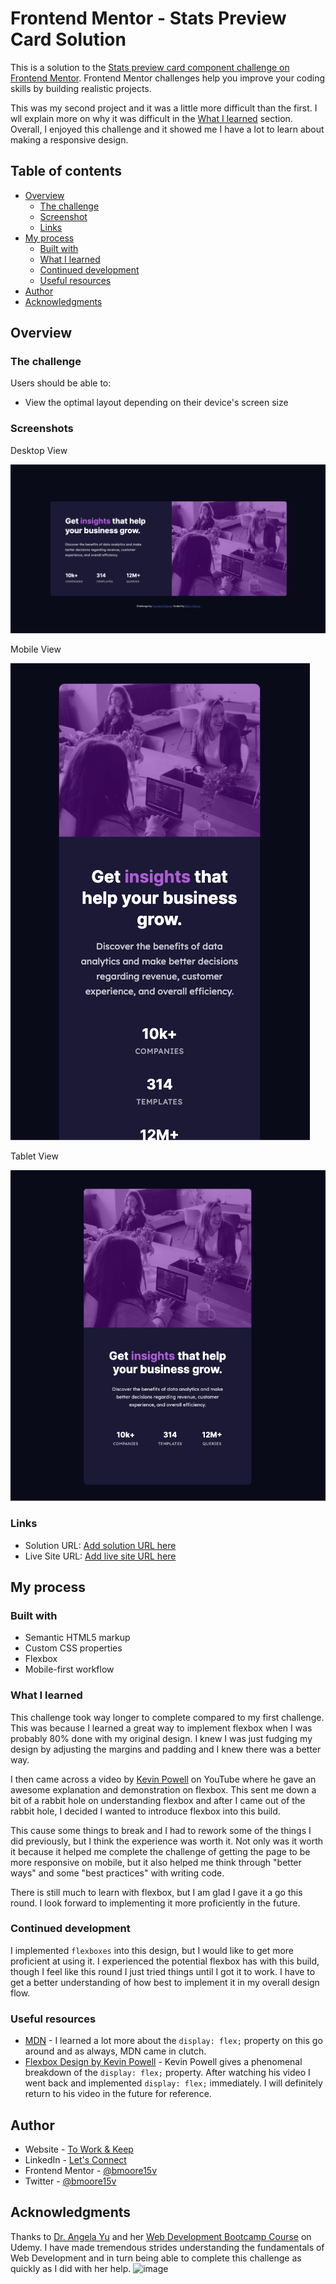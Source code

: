 # Frontend Mentor - Stats Preview Card Solution

This is a solution to the [Stats preview card component challenge on Frontend Mentor](https://www.frontendmentor.io/challenges/stats-preview-card-component-8JqbgoU62). Frontend Mentor challenges help you improve your coding skills by building realistic projects.

This was my second project and it was a little more difficult than the first. I wll explain more on why it was difficult in the [What I learned](#what-i-learned) section. Overall, I enjoyed this challenge and it showed me I have a lot to learn about making a responsive design.

## Table of contents

- [Overview](#overview)
  - [The challenge](#the-challenge)
  - [Screenshot](#screenshot)
  - [Links](#links)
- [My process](#my-process)
  - [Built with](#built-with)
  - [What I learned](#what-i-learned)
  - [Continued development](#continued-development)
  - [Useful resources](#useful-resources)
- [Author](#author)
- [Acknowledgments](#acknowledgments)

## Overview

### The challenge

Users should be able to:

- View the optimal layout depending on their device's screen size

### Screenshots

Desktop View

![](./design/my-images/desktop_view.png)

Mobile View

![](./design/my-images/mobile_view.png)

Tablet View

![](./design/my-images/tablet_view.png)

### Links

- Solution URL: [Add solution URL here](https://www.frontendmentor.io/solutions/stats-preview-card-using-flebox-yCs7sYku8)
- Live Site URL: [Add live site URL here](https://bmoore15v.github.io/FM-StatsPreviewCard/)

## My process

### Built with

- Semantic HTML5 markup
- Custom CSS properties
- Flexbox
- Mobile-first workflow

### What I learned

This challenge took way longer to complete compared to my first challenge. This was because I learned a great way to implement flexbox when I was probably 80% done with my original design. I knew I was just fudging my design by adjusting the margins and padding and I knew there was a better way.

I then came across a video by [Kevin Powell](https://www.youtube.com/watch?v=vQAvjof1oe4) on YouTube where he gave an awesome explanation and demonstration on flexbox. This sent me down a bit of a rabbit hole on understanding flexbox and after I came out of the rabbit hole, I decided I wanted to introduce flexbox into this build.

This cause some things to break and I had to rework some of the things I did previously, but I think the experience was worth it. Not only was it worth it because it helped me complete the challenge of getting the page to be more responsive on mobile, but it also helped me think through "better ways" and some "best practices" with writing code.

There is still much to learn with flexbox, but I am glad I gave it a go this round. I look forward to implementing it more proficiently in the future.

### Continued development

I implemented `flexboxes` into this design, but I would like to get more proficient at using it. I experienced the potential flexbox has with this build, though I feel like this round I just tried things until I got it to work. I have to get a better understanding of how best to implement it in my overall design flow.

### Useful resources

- [MDN](https://developer.mozilla.org/en-US/) - I learned a lot more about the `display: flex;` property on this go around and as always, MDN came in clutch.
- [Flexbox Design by Kevin Powell](https://www.youtube.com/watch?v=vQAvjof1oe4) - Kevin Powell gives a phenomenal breakdown of the `display: flex;` property. After watching his video I went back and implemented `display: flex;` immediately. I will definitely return to his video in the future for reference.

## Author

- Website - [To Work & Keep](https://www.toworkandkeep.com)
- LinkedIn - [Let's Connect](https://www.linkedin.com/in/bmoore15v/)
- Frontend Mentor - [@bmoore15v](https://www.frontendmentor.io/profile/bmoore15v)
- Twitter - [@bmoore15v](https://www.twitter.com/bmoore15v)

## Acknowledgments

Thanks to [Dr. Angela Yu](https://www.udemy.com/user/4b4368a3-b5c8-4529-aa65-2056ec31f37e/) and her [Web Development Bootcamp Course](https://www.udemy.com/course/the-complete-web-development-bootcamp/) on Udemy. I have made tremendous strides understanding the fundamentals of Web Development and in turn being able to complete this challenge as quickly as I did with her help.
![image](https://user-images.githubusercontent.com/79961035/131792014-7ec05186-af15-43f0-b76c-46ca554f249f.png)
